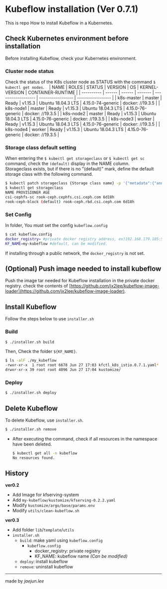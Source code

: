 # Kubeflow installation (Ver 0.7.1)

This is repo How to install Kubeflow in a Kubernetes.

## Check Kubernetes environment before installation

Before installing Kubeflow, check your Kubernetes environment.

### Cluster node status

Check the status of the K8s cluster node as STATUS with the command `$ kubectl get nodes`.
  
| NAME | ROLES | STATUS | VERSION | OS | KERNEL-VERSION | CONTAINER-RUNTIME |
| ---------- | ------ | ------ | ------- | ------------------ | ----------------- | ----------------- |
| k8s-master | master | Ready | v1.15.3 | Ubuntu 18.04.3 LTS | 4.15.0-74-generic | docker: //19.3.5 |
| k8s-node1 | master | Ready | v1.15.3 | Ubuntu 18.04.3 LTS | 4.15.0-76-generic | docker: //19.3.5 |
| k8s-node2 | master | Ready | v1.15.3 | Ubuntu 18.04.3 LTS | 4.15.0-76-generic | docker: //19.3.5 |
| k8s-node3 | worker | Ready | v1.15.3 | Ubuntu 18.04.3 LTS | 4.15.0-76-generic | docker: //19.3.5 |
| k8s-node4 | worker | Ready | v1.15.3 | Ubuntu 18.04.3 LTS | 4.15.0-76-generic | docker: //19.3.5 |

### Storage class default setting

When entering the `$ kubectl get storageclass` or `$ kubectl get sc` command, check the `(default)` display in the NAME column.  
Storageclass exists, but if there is no "(default)" mark, define the default storage class with the following command.  

```bash
$ kubectl patch storageclass {Storage class name} -p '{"metadata":{"annotations":{"storageclass.kubernetes.iis-default-class":"true"}}}'
$ kubectl get storageclass
NAME PROVISIONER AGE
csi-cephfs-sc rook-ceph.cephfs.csi.ceph.com 6d18h
rook-ceph-block (default) rook-ceph.rbd.csi.ceph.com 6d18h
```

### Set Config

In folder, You must set the config `kubeflow.config`  

```bash
$ cat kubeflow.config
docker_registry= #private docker registry address, ex)192.168.179.185:5000
KF_NAME=my-kubeflow #default, can be modified.
```

If installing through a public network, the `docker_registry` is not set.

## (Optional) Push image needed to install kubeflow

Push the image tar needed for Kubeflow installation in the private docker registry. check the contents of [https://github.com/jx2lee/kubeflow-image-loader](https://github.com/jx2lee/kubeflow-image-loader).

## Install Kubeflow

Follow the steps below to use `installer.sh`

### Build

```bash
$ ./installer.sh build
```

Then, Check the folder `${KF_NAME}`.  

```bash
$ ls -alF ./my_kubeflow
-rwxr-xr-x  1 root root 6678 Jun 27 17:03 kfctl_k8s_istio.0.7.1.yaml*
drwxr-xr-x 39 root root 4096 Jun 27 17:04 kustomize/
```

### Deploy

```bash
$ ./installer.sh deploy
```

## Delete Kubeflow

To delete Kubeflow, use `installer.sh`.  

```bash
$ ./installer.sh remove
```

- After executing the command, check if all resources in the namespace have been deleted.  
  
  ```bash
  $ kubectl get all -n kubeflow
  No resources found.
  ```

## History

**ver0.2**  

- Add Image for kfserving-system
- Add `my-kubeflow/kustomize/kfserving-0.2.2.yaml`
- Modify `kustomize/argo/base/params.env`
- Modify `utils/clean-kubeflow.sh`

**ver0.3**  

- Add folder `lib`/`template`/`utils`
- `installer.sh`
   - `build`: make yaml using `kubeflow.config`
      - `kubeflow.config`
         - docker_registry: private registry
         - KF_NAME: kubeflow name *(Can be modified)*
   - `deploy`: install kubeflow
   - `remove`: uninstall kubeflow

---

made by *jaejun.lee*
